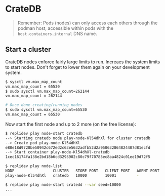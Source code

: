 # CrateDB

> Remember: Pods (nodes) can only access each others through the podman host,
> accessible within pods with the `host.containers.internal` DNS name.

## Start a cluster

CrateDB nodes enforce fairly large limits to run.
Increaes the system limits to start nodes.
Don't forget to lower them again on your development system.

```bash
$ sysctl vm.max_map_count
vm.max_map_count = 65530
$ sudo sysctl vm.max_map_count=262144
vm.max_map_count = 262144

# Once done creating/running nodes
$ sudo sysctl vm.max_map_count=65530
vm.max_map_count = 65530
```

Now start the first node and up to 2 more (on the free license):

```bash
$ replidev play node-start cratedb
--> Starting cratedb node play-node-Kl54dhXl for cluster cratedb
--> Create pod play-node-Kl54dhXl
e80e18d9720be50942c672ed2c63e5632adfb52d2a950632864824407d81ecfd
--> Start container play-node-Kl54dhXl-cratedb
1cec16174fa138e2bd18b6cd3293902c80c79f70785ec8aa4824c01ee19d72f5

$ replidev play node-list
NODE                 CLUSTER   STORE PORT   CLIENT PORT   AGENT PORT   STATUS    POD ID  
play-node-Kl54dhXl   cratedb   10000        10001         -            Running   e80e18d9720b

$ replidev play node-start cratedd --var seed=10000
...
```
